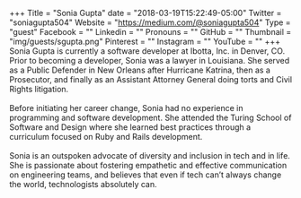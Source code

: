 +++
Title = "Sonia Gupta"
date = "2018-03-19T15:22:49-05:00"
Twitter = "soniagupta504"
Website = "https://medium.com/@soniagupta504"
Type = "guest"
Facebook = ""
Linkedin = ""
Pronouns = ""
GitHub = ""
Thumbnail = "img/guests/sgupta.png"
Pinterest = ""
Instagram = ""
YouTube = ""
+++
Sonia Gupta is currently a software developer at Ibotta, Inc. in Denver, CO. Prior to becoming a developer, Sonia was a lawyer in Louisiana. She served as a Public Defender in New Orleans after Hurricane Katrina, then as a Prosecutor, and finally as an Assistant Attorney General doing torts and Civil Rights litigation.<br><br>Before initiating her career change, Sonia had no experience in programming and software development. She attended the Turing School of Software and Design where she learned best practices through a curriculum focused on Ruby and Rails development.<br><br>Sonia is an outspoken advocate of diversity and inclusion in tech and in life. She is passionate about fostering empathetic and effective communication on engineering teams, and believes that even if tech can’t always change the world, technologists absolutely can.
